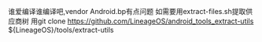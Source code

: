 谁爱编译谁编译吧,vendor Android.bp有点问题
如需要用extract-files.sh提取供应商树 用git clone https://github.com/LineageOS/android_tools_extract-utils ${LineageOS}/tools/extract-utils
